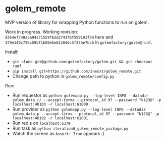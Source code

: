 # golem_remote

MVP version of library for wrapping Python functions to run on golem.  

Work in progress. Working revision: `d364ef748aaa94271559f62d274376f559191f74` here and `379e140c726c59bf1b80e5e61304ec5f27be7bc5` in `golemfactory/golem@runf`.  

Install:
 - `git clone git@github.com:golemfactory/golem.git && git checkout runf`
 - `pip install git+https://github.com/inexxt/golem_remote.git` 
 - Change path to python in `golem_remote/config.py`

Run:
 - Run requestor as ```python golemapp.py --log-level INFO --datadir golem_data_r/ --accept-terms --protocol_id 97 --password "k123@" -p localhost:40103 -r localhost:61000```
 - Run provider as ```python golemapp.py --log-level INFO --datadir golem_data_p --accept-terms --protocol_id 97 --password "k123@" -p localhost:40102 -r localhost:61001```
 - Run redis on `localhost:6379`
 - Run task as `python iteration6_golem_remote_package.py`
 - Watch the screen as `Assert: True` appears :)

